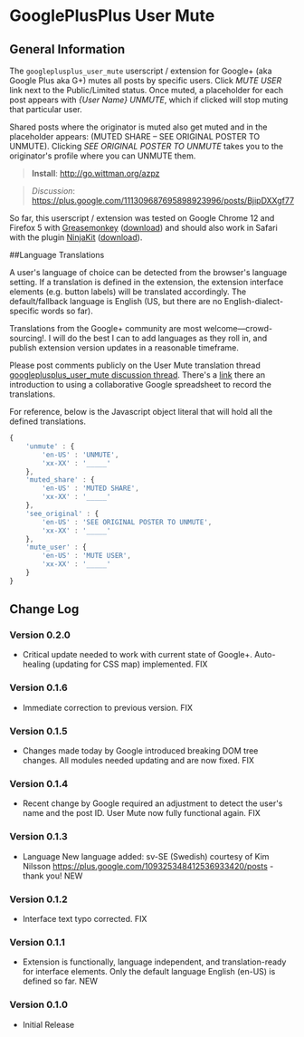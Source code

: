 # GooglePlusPlus User Mute

## General Information
The `googleplusplus_user_mute` userscript / extension for Google+ (aka Google Plus aka G+) mutes all posts by specific users. Click _MUTE USER_ link next to the Public/Limited status. Once muted, a placeholder for each post appears with _{User Name} UNMUTE_, which if clicked will stop muting that particular user.

Shared posts where the originator is muted also get muted and in the placeholder appears: (MUTED SHARE – SEE ORIGINAL POSTER TO UNMUTE). Clicking _SEE ORIGINAL POSTER TO UNMUTE_ takes you to the originator's profile where you can UNMUTE them.

>**Install**: <http://go.wittman.org/azpz>

>_Discussion_: <https://plus.google.com/111309687695898923996/posts/BjipDXXgf77>

So far, this userscript / extension was tested on Google Chrome 12 and Firefox 5 with [Greasemonkey](http://www.greasespot.net/) ([download](https://addons.mozilla.org/firefox/748/)) and should also work in Safari with the plugin [NinjaKit](http://d.hatena.ne.jp/os0x/20100612/1276330696) ([download](http://ss-o.net/safari/extension/NinjaKit.safariextz)).

##Language Translations

A user's language of choice can be detected from the browser's language setting. If a translation is defined in the extension, the extension interface elements (e.g. button labels) will be translated accordingly. The default/fallback language is English (US, but there are no English-dialect-specific words so far).

Translations from the Google+ community are most welcome—crowd-sourcing!. I will do the best I can to add languages as they roll in, and publish extension version updates in a reasonable timeframe.

Please post comments publicly on the User Mute translation thread [googleplusplus_user_mute discussion thread](https://plus.google.com/111309687695898923996/posts/jdyRNnUZh3a). There's a [link](http://go.wittman.org/g592) there an introduction to using a collaborative Google spreadsheet to record the translations.

For reference, below is the Javascript object literal that will hold all the defined translations.

```javascript
{
	'unmute' : {
		'en-US' : 'UNMUTE',
		'xx-XX' : '_____'
	},
	'muted_share' : {
		'en-US' : 'MUTED SHARE',
		'xx-XX' : '_____'
	},
	'see_original' : {
		'en-US' : 'SEE ORIGINAL POSTER TO UNMUTE',
		'xx-XX' : '_____'
	},
	'mute_user' : {
		'en-US' : 'MUTE USER',
		'xx-XX' : '_____'
	}
}
```

## Change Log

### Version 0.2.0

- Critical update needed to work with current state of Google+. Auto-healing (updating for CSS map) implemented. FIX

### Version 0.1.6

- Immediate correction to previous version. FIX

### Version 0.1.5

- Changes made today by Google introduced breaking DOM tree changes. All modules needed updating and are now fixed. FIX

### Version 0.1.4

- Recent change by Google required an adjustment to detect the user's name and the post ID. User Mute now fully functional again. FIX

### Version 0.1.3

- Language New language added: sv-SE (Swedish) courtesy of Kim Nilsson https://plus.google.com/109325348412536933420/posts - thank you! NEW

### Version 0.1.2

- Interface text typo corrected. FIX

### Version 0.1.1

- Extension is functionally, language independent, and translation-ready for interface elements. Only the default language English (en-US) is defined so far. NEW

### Version 0.1.0

- Initial Release